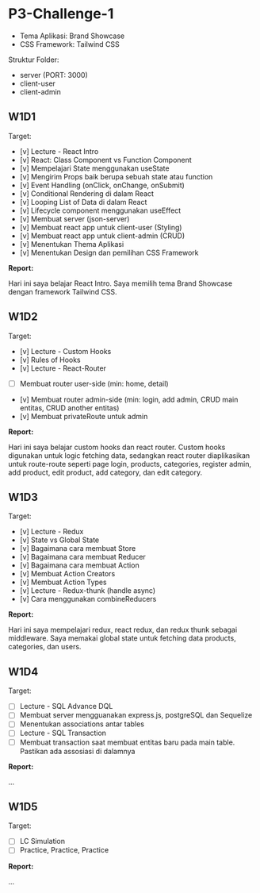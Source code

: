 # P3-Challenge-1

- Tema Aplikasi: Brand Showcase
- CSS Framework: Tailwind CSS

Struktur Folder:

- server (PORT: 3000)
- client-user
- client-admin

## W1D1

Target:

- [v] Lecture - React Intro
- [v] React: Class Component vs Function Component
- [v] Mempelajari State menggunakan useState
- [v] Mengirim Props baik berupa sebuah state atau function
- [v] Event Handling (onClick, onChange, onSubmit)
- [v] Conditional Rendering di dalam React
- [v] Looping List of Data di dalam React
- [v] Lifecycle component menggunakan useEffect
- [v] Membuat server (json-server)
- [v] Membuat react app untuk client-user (Styling)
- [v] Membuat react app untuk client-admin (CRUD)
- [v] Menentukan Thema Aplikasi
- [v] Menentukan Design dan pemilihan CSS Framework

**Report:**

Hari ini saya belajar React Intro. Saya memilih tema Brand Showcase dengan framework Tailwind CSS.

## W1D2

Target:

- [v] Lecture - Custom Hooks
- [v] Rules of Hooks
- [v] Lecture - React-Router
- [ ] Membuat router user-side (min: home, detail)
- [v] Membuat router admin-side (min: login, add admin, CRUD main entitas, CRUD another entitas)
- [v] Membuat privateRoute untuk admin

**Report:**

Hari ini saya belajar custom hooks dan react router. Custom hooks digunakan untuk logic fetching data, sedangkan react router diaplikasikan untuk route-route seperti page login, products, categories, register admin, add product, edit product, add category, dan edit category.

## W1D3

Target:

- [v] Lecture - Redux
- [v] State vs Global State
- [v] Bagaimana cara membuat Store
- [v] Bagaimana cara membuat Reducer
- [v] Bagaimana cara membuat Action
- [v] Membuat Action Creators
- [v] Membuat Action Types
- [v] Lecture - Redux-thunk (handle async)
- [v] Cara menggunakan combineReducers

**Report:**

Hari ini saya mempelajari redux, react redux, dan redux thunk sebagai middleware. Saya memakai global state untuk fetching data products, categories, dan users.

## W1D4

Target:

- [ ] Lecture - SQL Advance DQL
- [ ] Membuat server mengguanakan express.js, postgreSQL dan Sequelize
- [ ] Menentukan associations antar tables
- [ ] Lecture - SQL Transaction
- [ ] Membuat transaction saat membuat entitas baru pada main table. Pastikan ada assosiasi di dalamnya

**Report:**

...

## W1D5

Target:

- [ ] LC Simulation
- [ ] Practice, Practice, Practice

**Report:**

...
